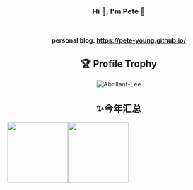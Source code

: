 <h3 align="center">Hi 👋, I'm Pete 🚀</h3>

<div align="center">
<b><br>

personal blog: <a href="https://pete-young.github.io/" target="_blank">https://pete-young.github.io/</a></b>

## 🏆 Profile Trophy

<p align="center">
    <img src="https://github-profile-trophy.vercel.app/?username=Pete-Young&title=Stars,Followers,MultiLanguage,Commits,Issues&margin-w=15&margin-h=15" alt="Abrillant-Lee" />
</p>

## ✨今年汇总

</div>

 <img align="" height="137px" src="https://github-readme-stats.vercel.app/api?username=Pete-Young&hide_title=true&hide_border=true&show_icons=true&include_all_commits=true&line_height=21&bg_color=0,EC6C6C,FFD479,FFFC79,73FA79&theme=graywhite&locale=cn" /><img align="" height="137px" src="https://github-readme-stats.vercel.app/api/top-langs/?username=Pete-Young&hide_title=true&hide_border=true&layout=compact&bg_color=0,73FA79,73FDFF,D783FF&theme=graywhite&locale=cn" />
